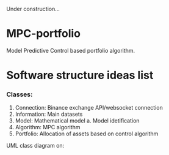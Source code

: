 Under construction...

# MPC-portfolio
Model Predictive Control based portfolio algorithm.


# Software structure ideas list

### Classes:

1. Connection: Binance exchange API/websocket connection
2. Information: Main datasets
3. Model: Mathematical model
    a. Model idetification
4. Algorithm: MPC algorithm
5. Portfolio: Allocation of assets based on control algorithm

UML class diagram on: 